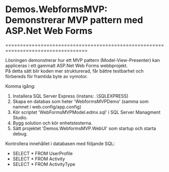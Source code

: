 # Demos.WebformsMVP: Demonstrerar MVP pattern med ASP.Net Web Forms
==================================================================================

Lösningen demonstrerar hur ett MVP pattern (Model-View-Presenter) kan appliceras i ett gammalt ASP.Net Web Forms webbprojekt.  
På detta sätt blir koden mer strukturerad, får bättre testbarhet och förbereds för framtida byte av vymotor.

Komma igång:  
1. Installera SQL Server Express (instans: .\SQLEXPRESS)  
2. Skapa en databas som heter 'WebformsMVPDemo' (samma som namnet i web.config/app.config)  
3. Kör scriptet 'WebFormsMVPModel.edmx.sql' i SQL Server Managment Studio.  
4. Bygg solution och kör enhetstesterna.  
4. Sätt projektet 'Demos.WebformsMVP.WebUI' som startup och starta debug.  


Kontrollera innehållet i databasen med följande SQL:  
* SELECT * FROM UserProfile  
* SELECT * FROM Activity  
* SELECT * FROM ActivityType  

